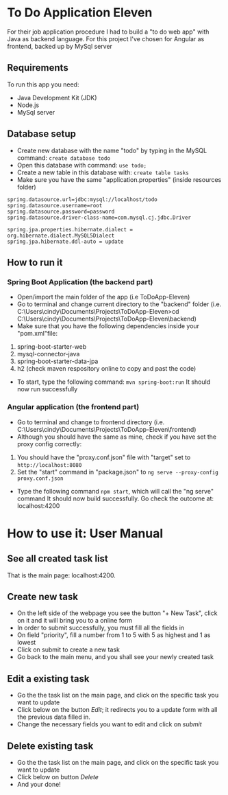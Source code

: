 # To Do Application Eleven
For their job application procedure I had to build a "to do web app" with Java as backend language.
For this project I've chosen for Angular as frontend, backed up by MySql server

## Requirements
To run this app you need:
* Java Development Kit (JDK)
* Node.js
* MySql server

## Database setup
* Create new database with the name "todo" by typing in the MySQL command:
    `create database todo`
* Open this database with command: `use todo;`
* Create a new table in this database with: `create table tasks`
* Make sure you have the same "application.properties" (inside resources folder)
 ```` 
spring.datasource.url=jdbc:mysql://localhost/todo
spring.datasource.username=root
spring.datasource.password=password
spring.datasource.driver-class-name=com.mysql.cj.jdbc.Driver

spring.jpa.properties.hibernate.dialect = org.hibernate.dialect.MySQL5Dialect
spring.jpa.hibernate.ddl-auto = update
  ````

## How to run it
### Spring Boot Application (the backend part)
* Open/import the main folder of the app (i.e ToDoApp-Eleven)
* Go to terminal and change current directory to the "backend" folder (i.e. C:\Users\cindy\Documents\Projects\ToDoApp-Eleven>cd C:\Users\cindy\Documents\Projects\ToDoApp-Eleven\backend)
* Make sure that you have the following dependencies inside your "pom.xml"file: 
1. spring-boot-starter-web
2. mysql-connector-java
3. spring-boot-starter-data-jpa
4. h2
(check maven respository online to copy and past the code)
* To start, type the following command: `mvn spring-boot:run`
It should now run successfully

### Angular application (the frontend part)
* Go to terminal and change to frontend directory (i.e. C:\Users\cindy\Documents\Projects\ToDoApp-Eleven\frontend)
* Although you should have the same as mine, check if you have set the proxy config correctly:
1. You should have the "proxy.conf.json" file with "target" set to `http://localhost:8080`
2. Set the "start" command in "package.json" to `ng serve --proxy-config proxy.conf.json`
* Type the following command `npm start`, which will call the "ng serve" command
It should now build successfully.
Go check the outcome at: localhost:4200

# How to use it: User Manual
## See all created task list
That is the main page: localhost:4200. 
## Create new task
* On the left side of the webpage you see the button "+ New Task", click on it and it will bring you to a online form
* In order to submit successfully, you must fill all the fields in
* On field "priority", fill a number from 1 to 5 with 5 as highest and 1 as lowest
* Click on submit to create a new task
* Go back to the main menu, and you shall see your newly created task
## Edit a existing task
* Go the the task list on the main page, and click on the specific task you want to update
* Click below on the button *Edit*; it redirects you to a update form with all the previous data filled in. 
* Change the necessary fields you want to edit and click on *submit*
## Delete existing task
* Go the the task list on the main page, and click on the specific task you want to update
* Click below on button *Delete*
* And your done! 

